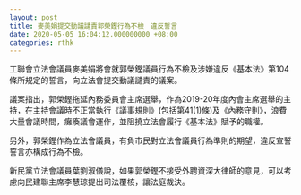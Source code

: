 ```yaml
---
layout: post
title: 麥美娟提交動議譴責郭榮鏗行為不檢　違反誓言
date: 2020-05-05 16:04:12.000000000 +08:00
categories: rthk
---
```


工聯會立法會議員麥美娟將會就郭榮鏗議員行為不檢及涉嫌違反《基本法》第104條所規定的誓言，向立法會提交動議譴責的議案。

議案指出，郭榮鏗拖延內務委員會主席選舉，作為2019-20年度內會主席選舉的主持，在主持會議時不正當執行《議事規則》(包括第41(1)條)及《內務守則》，浪費大量會議時間，癱瘓議會運作，並阻撓立法會履行《基本法》賦予的職權。

另外，郭榮鏗作為立法會議員，有負市民對立法會議員行為準則的期望，違反宣誓誓言亦構成行為不檢。

新民黨立法會議員葉劉淑儀說，如果郭榮鏗不接受外聘資深大律師的意見，可以考慮向民建聯主席李慧琼提岀司法覆核，讓法庭裁決。

